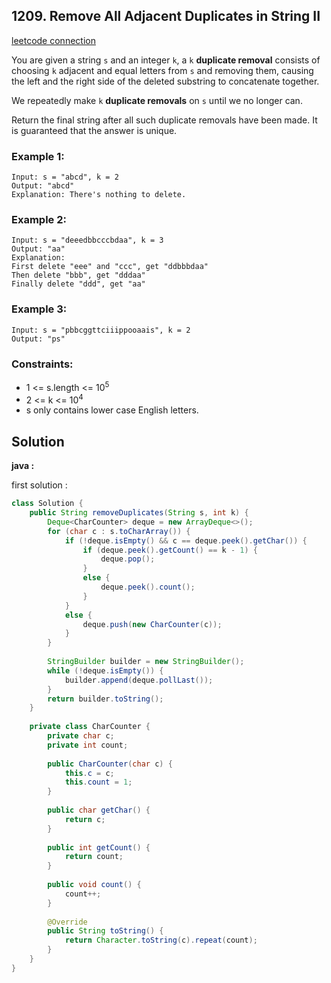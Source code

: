 ## 1209. Remove All Adjacent Duplicates in String II

[leetcode connection](https://leetcode.com/problems/remove-all-adjacent-duplicates-in-string-ii/)

You are given a string `s` and an integer `k`, a `k` **duplicate removal** consists of choosing `k` adjacent and equal letters from `s` and removing them, causing the left and the right side of the deleted substring to concatenate together.

We repeatedly make `k` **duplicate removals** on `s` until we no longer can.

Return the final string after all such duplicate removals have been made. It is guaranteed that the answer is unique.

### Example 1:
```
Input: s = "abcd", k = 2
Output: "abcd"
Explanation: There's nothing to delete.
```

### Example 2:
```
Input: s = "deeedbbcccbdaa", k = 3
Output: "aa"
Explanation: 
First delete "eee" and "ccc", get "ddbbbdaa"
Then delete "bbb", get "dddaa"
Finally delete "ddd", get "aa"
```

### Example 3:
```
Input: s = "pbbcggttciiippooaais", k = 2
Output: "ps"
```

### Constraints:

* 1 <= s.length <= 10<sup>5</sup>
* 2 <= k <= 10<sup>4</sup>
* s only contains lower case English letters.

## Solution

**java :**

first solution :
```java
class Solution {
    public String removeDuplicates(String s, int k) {
        Deque<CharCounter> deque = new ArrayDeque<>();
        for (char c : s.toCharArray()) {
            if (!deque.isEmpty() && c == deque.peek().getChar()) {
                if (deque.peek().getCount() == k - 1) {
                    deque.pop();
                }
                else {
                    deque.peek().count();
                }
            }
            else {
                deque.push(new CharCounter(c));
            }
        }
        
        StringBuilder builder = new StringBuilder();
        while (!deque.isEmpty()) {
            builder.append(deque.pollLast());
        }
        return builder.toString();
    }
    
    private class CharCounter {
        private char c;
        private int count;
        
        public CharCounter(char c) {
            this.c = c;
            this.count = 1;
        }
        
        public char getChar() {
            return c;
        }
        
        public int getCount() {
            return count;
        }
        
        public void count() {
            count++;
        }
        
        @Override
        public String toString() {
            return Character.toString(c).repeat(count);
        }
    }
}
```